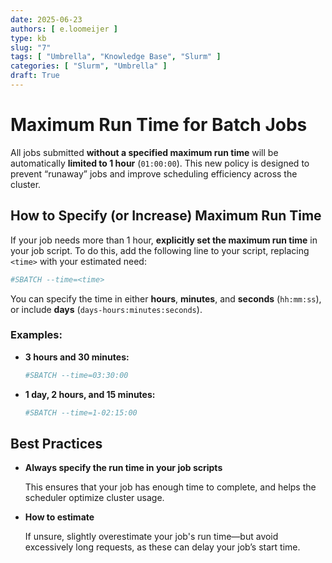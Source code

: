 ```yaml
---
date: 2025-06-23
authors: [ e.loomeijer ]
type: kb
slug: "7"
tags: [ "Umbrella", "Knowledge Base", "Slurm" ]
categories: [ "Slurm", "Umbrella" ]
draft: True
---
```


# Maximum Run Time for Batch Jobs

All jobs submitted **without a specified maximum run time** will be automatically **limited to 1 hour** (`01:00:00`). This new policy is designed to prevent “runaway” jobs and improve scheduling efficiency across the cluster.

## How to Specify (or Increase) Maximum Run Time

If your job needs more than 1 hour, **explicitly set the maximum run time** in your job script.
To do this, add the following line to your script, replacing `<time>` with your estimated need:

```bash
#SBATCH --time=<time>
```

You can specify the time in either **hours**, **minutes**, and **seconds** (`hh:mm:ss`), or include **days** (`days-hours:minutes:seconds`).

### Examples:

- **3 hours and 30 minutes:**
  ```bash
  #SBATCH --time=03:30:00
  ```

- **1 day, 2 hours, and 15 minutes:**
  ```bash
  #SBATCH --time=1-02:15:00
  ```

## Best Practices

- **Always specify the run time in your job scripts**

    This ensures that your job has enough time to complete, and helps the scheduler optimize cluster usage.

- **How to estimate**

    If unsure, slightly overestimate your job's run time—but avoid excessively long requests, as these can delay your job’s start time.
